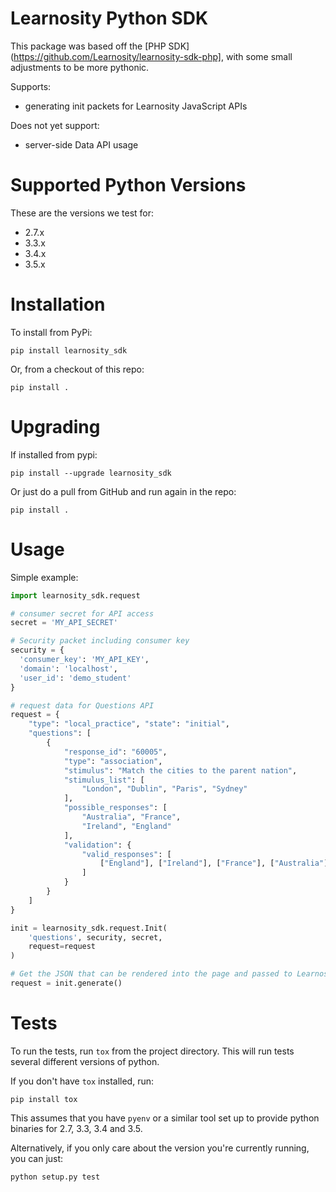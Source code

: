 Learnosity Python SDK
=====================

This package was based off the [PHP
SDK](https://github.com/Learnosity/learnosity-sdk-php], with some small
adjustments to be more pythonic.

Supports:

* generating init packets for Learnosity JavaScript APIs

Does not yet support:

* server-side Data API usage

# Supported Python Versions

These are the versions we test for:

* 2.7.x
* 3.3.x
* 3.4.x
* 3.5.x

# Installation

To install from PyPi:

    pip install learnosity_sdk

Or, from a checkout of this repo:

    pip install .

# Upgrading

If installed from pypi:

	pip install --upgrade learnosity_sdk

Or just do a pull from GitHub and run again in the repo:

	pip install .

# Usage

Simple example:

```python
import learnosity_sdk.request

# consumer secret for API access
secret = 'MY_API_SECRET'

# Security packet including consumer key
security = {
  'consumer_key': 'MY_API_KEY',
  'domain': 'localhost',
  'user_id': 'demo_student'
}

# request data for Questions API
request = {
	"type": "local_practice", "state": "initial",
	"questions": [
		{
			"response_id": "60005",
			"type": "association",
			"stimulus": "Match the cities to the parent nation",
			"stimulus_list": [
				"London", "Dublin", "Paris", "Sydney"
			],
			"possible_responses": [
				"Australia", "France",
				"Ireland", "England"
			],
			"validation": {
				"valid_responses": [
					["England"], ["Ireland"], ["France"], ["Australia"]
				]
			}
		}
	]
}

init = learnosity_sdk.request.Init(
	'questions', security, secret,
	request=request
)

# Get the JSON that can be rendered into the page and passed to LearnosityApp.init
request = init.generate()
```

# Tests

To run the tests, run `tox` from the project directory. This will run tests several different versions of python.

If you don't have `tox` installed, run:

	pip install tox

This assumes that you have `pyenv` or a similar tool set up to provide python binaries for 2.7, 3.3, 3.4 and 3.5.

Alternatively, if you only care about the version you're currently running, you can just:

	python setup.py test
